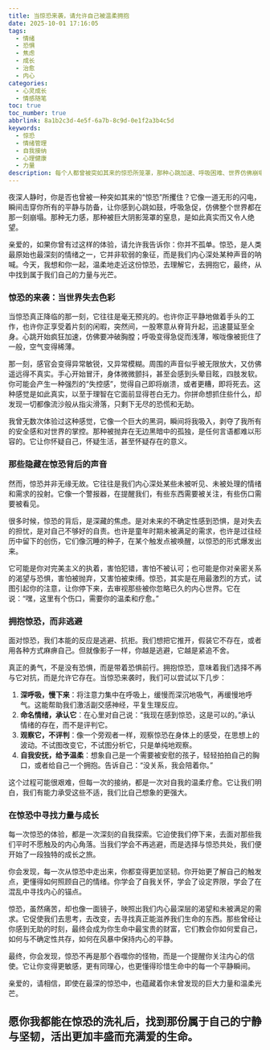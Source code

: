 ```yaml
---
title: 当惊恐来袭，请允许自己被温柔拥抱
date: 2025-10-01 17:16:05
tags:
  - 情绪
  - 恐惧
  - 焦虑
  - 成长
  - 治愈
  - 内心
categories:
  - 心灵成长
  - 情感随笔
toc: true
toc_number: true
abbrlink: 8a1b2c3d-4e5f-6a7b-8c9d-0e1f2a3b4c5d
keywords:
  - 惊恐
  - 情绪管理
  - 自我接纳
  - 心理健康
  - 力量
description: 每个人都曾被突如其来的惊恐所笼罩，那种心跳加速、呼吸困难、世界仿佛崩塌的瞬间，让人感到无助与孤独。但亲爱的，你并非孤身一人。这篇文章将带你走进惊恐的深处，理解它，拥抱它，并从中汲取力量，最终找到那份属于自己的平静与光芒。
---
```


夜深人静时，你是否也曾被一种突如其来的“惊恐”所攫住？它像一道无形的闪电，瞬间击穿你所有的平静与防备，让你感到心跳如鼓，呼吸急促，仿佛整个世界都在那一刻崩塌。那种无力感，那种被巨大阴影笼罩的窒息，是如此真实而又令人绝望。

亲爱的，如果你曾有过这样的体验，请允许我告诉你：你并不孤单。惊恐，是人类最原始也最深刻的情绪之一，它并非软弱的象征，而是我们内心深处某种声音的呐喊。今天，我想和你一起，温柔地走近这份惊恐，去理解它，去拥抱它，最终，从中找到属于我们自己的力量与光芒。

### 惊恐的来袭：当世界失去色彩

当惊恐真正降临的那一刻，它往往是毫无预兆的。也许你正平静地做着手头的工作，也许你正享受着片刻的闲暇，突然间，一股寒意从脊背升起，迅速蔓延至全身。心跳开始疯狂加速，仿佛要冲破胸膛；呼吸变得急促而浅薄，喉咙像被扼住了一般，空气变得稀薄。

那一刻，感官会变得异常敏锐，又异常模糊。周围的声音似乎被无限放大，又仿佛遥远得不真实。手心开始冒汗，身体微微颤抖，甚至会感到头晕目眩，四肢发软。你可能会产生一种强烈的“失控感”，觉得自己即将崩溃，或者更糟，即将死去。这种感觉是如此真实，以至于理智在它面前显得苍白无力。你拼命想抓住些什么，却发现一切都像流沙般从指尖滑落，只剩下无尽的恐慌和无助。

我曾无数次体验过这种感觉，它像一个巨大的黑洞，瞬间将我吸入，剥夺了我所有的安全感和对世界的掌控。那种被抛弃在无边黑暗中的孤独，是任何言语都难以形容的。它让你怀疑自己，怀疑生活，甚至怀疑存在的意义。

### 那些隐藏在惊恐背后的声音

然而，惊恐并非无缘无故。它往往是我们内心深处某些未被听见、未被处理的情绪和需求的投射。它像一个警报器，在提醒我们，有些东西需要被关注，有些伤口需要被看见。

很多时候，惊恐的背后，是深藏的焦虑。是对未来的不确定性感到恐惧，是对失去的担忧，是对自己不够好的自责。也许是童年时期未被满足的需求，也许是过往经历中留下的创伤，它们像沉睡的种子，在某个触发点被唤醒，以惊恐的形式爆发出来。

它可能是你对完美主义的执着，害怕犯错，害怕不被认可；也可能是你对亲密关系的渴望与恐惧，害怕被抛弃，又害怕被束缚。惊恐，其实是在用最激烈的方式，试图引起你的注意，让你停下来，去审视那些被你忽略已久的内心世界。它在说：“嘿，这里有个伤口，需要你的温柔和疗愈。”

### 拥抱惊恐，而非逃避

面对惊恐，我们本能的反应是逃避、抗拒。我们想把它推开，假装它不存在，或者用各种方式麻痹自己。但就像影子一样，你越是逃避，它越是紧追不舍。

真正的勇气，不是没有恐惧，而是带着恐惧前行。拥抱惊恐，意味着我们选择不再与它对抗，而是允许它存在。当惊恐来袭时，我们可以尝试以下几步：

1.  **深呼吸，慢下来**：将注意力集中在呼吸上，缓慢而深沉地吸气，再缓慢地呼气。这能帮助我们激活副交感神经，平复生理反应。
2.  **命名情绪，承认它**：在心里对自己说：“我现在感到惊恐，这是可以的。”承认情绪的存在，而不是评判它。
3.  **观察它，不评判**：像一个旁观者一样，观察惊恐在身体上的感受，在思想上的波动。不试图改变它，不试图分析它，只是单纯地观察。
4.  **自我安抚，给予温柔**：想象自己是一个需要被安慰的孩子，轻轻拍拍自己的胸口，或者给自己一个拥抱。告诉自己：“没关系，我会陪着你。”

这个过程可能很艰难，但每一次的接纳，都是一次对自我的温柔疗愈。它让我们明白，我们有能力承受这些不适，我们比自己想象的更强大。

### 在惊恐中寻找力量与成长

每一次惊恐的体验，都是一次深刻的自我探索。它迫使我们停下来，去面对那些我们平时不愿触及的内心角落。当我们学会不再逃避，而是选择与惊恐共处，我们便开始了一段独特的成长之旅。

你会发现，每一次从惊恐中走出来，你都变得更加坚韧。你开始更了解自己的触发点，更懂得如何照顾自己的情绪。你学会了自我关怀，学会了设定界限，学会了在混乱中寻找内心的锚点。

惊恐，虽然痛苦，却也像一面镜子，映照出我们内心最深层的渴望和未被满足的需求。它促使我们去思考，去改变，去寻找真正能滋养我们生命的东西。那些曾经让你感到无助的时刻，最终会成为你生命中最宝贵的财富，它们教会你如何爱自己，如何与不确定性共存，如何在风暴中保持内心的平静。

最终，你会发现，惊恐不再是那个吞噬你的怪物，而是一个提醒你关注内心的信使。它让你变得更敏感，更有同理心，也更懂得珍惜生命中的每一个平静瞬间。

亲爱的，请相信，即使在最深的惊恐中，也蕴藏着你未曾发现的巨大力量和温柔光芒。

愿你我都能在惊恐的洗礼后，找到那份属于自己的宁静与坚韧，活出更加丰盛而充满爱的生命。
---